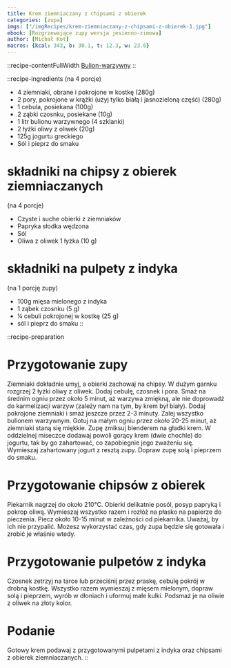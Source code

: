 ```yaml
---
title: Krem ziemniaczany z chipsami z obierek
categories: [zupa]
imgs: ["/imgRecipes/krem-ziemniaczany-z-chipsami-z-obierek-1.jpg"]
ebook: [Rozgrzewające zupy wersja jesienno-zimowa]
author: [Michał Kot]
macros: {kcal: 343, b: 30.1, t: 12.3, w: 23.6}
---
```


::recipe-contentFullWidth
[Bulion-warzywny](/bulion-warzywny)
::


::recipe-ingredients
(na 4 porcje)
- 4 ziemniaki, obrane i pokrojone w kostkę (280g)
- 2 pory, pokrojone w krążki (użyj tylko białą i jasnozieloną część) (280g)
- 1 cebula, posiekana (100g)
- 2 ząbki czosnku, posiekane (10g)
- 1 litr bulionu warzywnego (4 szklanki)
- 2 łyżki oliwy z oliwek (20g)
- 125g jogurtu greckiego
- Sól i pieprz do smaku

# składniki na chipsy z obierek ziemniaczanych
(na 4 porcje)
- Czyste i suche obierki z ziemniaków
- Papryka słodka wędzona
- Sól
- Oliwa z oliwek 1 łyżka (10 g)

# składniki na pulpety z indyka
(na 1 porcję zupy)
- 100g mięsa mielonego z indyka
- 1 ząbek czosnku (5 g)
- ¼ cebuli pokrojonej w kostkę (25 g)
- sól i pieprz do smaku
::

::recipe-preparation
# Przygotowanie zupy
Ziemniaki dokładnie umyj, a obierki zachowaj na chipsy.
W dużym garnku rozgrzej 2 łyżki oliwy z oliwek. Dodaj cebulę, czosnek i pora.
Smaż na średnim ogniu przez około 5 minut, aż warzywa zmiękną, ale nie doprowadź do karmelizacji warzyw (zależy nam na tym, by krem był biały).
Dodaj pokrojone ziemniaki i smaż jeszcze przez 2-3 minuty. Zalej wszystko bulionem warzywnym.
Gotuj na małym ogniu przez około 20-25 minut, aż ziemniaki staną się miękkie.
Zupę zmiksuj blenderem na gładki krem. W oddzielnej miseczce dodawaj powoli gorący krem (dwie chochle) do jogurtu, tak by go zahartować, co zapobiegnie jego zważeniu się. Wymieszaj zahartowany jogurt z resztą zupy.
Dopraw zupę solą i pieprzem do smaku.

# Przygotowanie chipsów z obierek
Piekarnik nagrzej do około 210°C.
Obierki delikatnie posól, posyp papryką i pokrop oliwą. Wymieszaj wszystko razem i rozłóż na płasko na papierze do pieczenia.
Piecz około 10-15 minut w zależności od piekarnika. Uważaj, by ich nie przypalić. Możesz wykorzystać czas, gdy zupa będzie się gotowała i zrobić je właśnie wtedy.

# Przygotowanie pulpetów z indyka
Czosnek zetrzyj na tarce lub przeciśnij przez praskę, cebulę pokrój w drobną kostkę.
Wszystko razem wymieszaj z mięsem mielonym, dopraw solą i pieprzem, wyrób w dłoniach i uformuj małe kulki.
Podsmaż je na oliwie z oliwek na złoty kolor.

# Podanie
Gotowy krem podawaj z przygotowanymi pulpetami z indyka oraz chipsami z obierek ziemniaczanych.
::